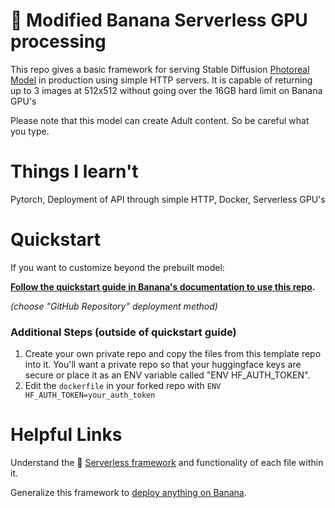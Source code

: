 
# 🍌 Modified Banana Serverless GPU processing

This repo gives a basic framework for serving Stable Diffusion [Photoreal Model](https://huggingface.co/dreamlike-art/dreamlike-photoreal-2.0) in production using simple HTTP servers. It is capable of returning up to 3 images at 512x512 without going over the 16GB hard limit on Banana GPU's

Please note that this model can create Adult content. So be careful what you type. 
# Things I learn't

Pytorch, Deployment of API through simple HTTP, Docker, Serverless GPU's

# Quickstart

If you want to customize beyond the prebuilt model:

**[Follow the quickstart guide in Banana's documentation to use this repo](https://docs.banana.dev/banana-docs/quickstart).** 

*(choose "GitHub Repository" deployment method)*

### Additional Steps (outside of quickstart guide)

1. Create your own private repo and copy the files from this template repo into it. You'll want a private repo so that your huggingface keys are secure or place it as an ENV variable called "ENV HF_AUTH_TOKEN".
2. Edit the `dockerfile` in your forked repo with `ENV HF_AUTH_TOKEN=your_auth_token`


# Helpful Links
Understand the 🍌 [Serverless framework](https://docs.banana.dev/banana-docs/core-concepts/inference-server/serverless-framework) and functionality of each file within it.

Generalize this framework to [deploy anything on Banana](https://docs.banana.dev/banana-docs/resources/how-to-serve-anything-on-banana).


<br>


